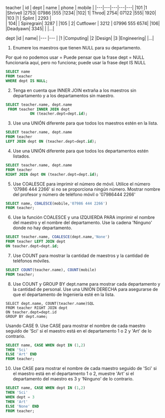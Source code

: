 teacher
| id	| dept	| name |	phone |	mobile |
|---|---|---|---|---|
|101	|1	|Shrivell	|2753|	07986 |555 |1234|
|102|	1|	Throd|	2754|	07122 |555| 1920|
|103	|1	| Splint	| 2293 |	
| 104| 	|	Spiregrain|	3287	|
|105	|  2| Cutflower |	3212	| 07996 555 6574|
|106|		|Deadyawn|	3345|	     |
|...|

dept
|id	| name|
|--- |--- |
|1	|Computing|
|2	|Design|
|3	|Engineering|
|...|


1. Enumere los maestros que tienen NULL para su departamento.

Por qué no podemos usar =
Puede pensar que la frase dept = NULL funcionaría aquí, pero no funciona; puede usar la frase dept IS NULL
~~~SQL
SELECT name
FROM teacher
WHERE dept IS NULL;
~~~


2. Tenga en cuenta que INNER JOIN extraña a los maestros sin departamento y a los departamentos sin maestro.

~~~SQL
SELECT teacher.name, dept.name
 FROM teacher INNER JOIN dept
           ON (teacher.dept=dept.id);
~~~

3. Use una UNIÓN diferente para que todos los maestros estén en la lista.

~~~SQL
SELECT teacher.name, dept.name
FROM teacher 
LEFT JOIN dept ON (teacher.dept=dept.id);

~~~


4. Use una UNIÓN diferente para que todos los departamentos estén listados.

~~~SQL
SELECT teacher.name, dept.name
FROM teacher 
RIGHT JOIN dept ON (teacher.dept=dept.id);
~~~

5. Use COALESCE para imprimir el número de móvil. Utilice el número '07986 444 2266' si no se proporciona ningún número. Mostrar nombre del profesor y número de teléfono móvil o '07986444 2266'

~~~SQL
SELECT name, COALESCE(mobile,'07986 444 2266')
FROM teacher;
~~~

6. Use la función COALESCE y una IZQUIERDA PARA imprimir el nombre del maestro y el nombre del departamento. Use la cadena 'Ninguno' donde no hay departamento.

~~~SQL
SELECT teacher.name, COALESCE(dept.name,'None')
FROM teacher LEFT JOIN dept
ON teacher.dept=dept.id;
~~~

7. Use COUNT para mostrar la cantidad de maestros y la cantidad de teléfonos móviles.

~~~SQL
SELECT COUNT(teacher.name), COUNT(mobile)
FROM teacher;
~~~

8. Use COUNT y GROUP BY dept.name para mostrar cada departamento y la cantidad de personal. Use una UNIÓN DERECHA para asegurarse de que el departamento de Ingeniería esté en la lista.

~~~
SELECT dept.name, COUNT(teacher.name)SQL
FROM teacher RIGHT JOIN dept
ON teacher.dept=dept.id
GROUP BY dept.name;
~~~

Usando CASE
9. Use CASE para mostrar el nombre de cada maestro seguido de 'Sci' si el maestro está en el departamento 1 o 2 y 'Art' de lo contrario.

~~~SQL
SELECT name, CASE WHEN dept IN (1,2)
THEN 'Sci'
ELSE 'Art' END
FROM teacher;
~~~

10. Use CASE para mostrar el nombre de cada maestro seguido de 'Sci' si el maestro está en el departamento 1 o 2, muestre 'Art' si el departamento del maestro es 3 y 'Ninguno' de lo contrario.

~~~SQL
SELECT name, CASE WHEN dept IN (1,2) 
THEN 'Sci'
WHEN dept = 3 
THEN 'Art'
ELSE 'None' END
FROM teacher;
~~~
